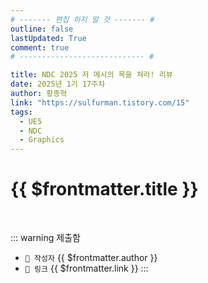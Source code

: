 ```yaml
---
# ------- 편집 하지 말 것 ------- #
outline: false
lastUpdated: True
comment: true
# ---------------------------- #

title: NDC 2025 저 메시의 목을 쳐라! 리뷰
date: 2025년 1기 17주차
author: 황종혁 
link: "https://sulfurman.tistory.com/15"
tags:
  - UE5
  - NDC
  - Graphics
---
```


# {{ $frontmatter.title }}

<br>

<!-- 여기는 냅두기 -->
::: warning 제출함
 - `🥳 작성자` {{ $frontmatter.author }}
 - `🔗 링크` <a :href="$frontmatter.link" target="_blank" rel="noopener"> {{ $frontmatter.link }} </a>
::: 

<!-- 업데이트 사항 등 필요한 내용 아래부터 자유롭게 사용 -->